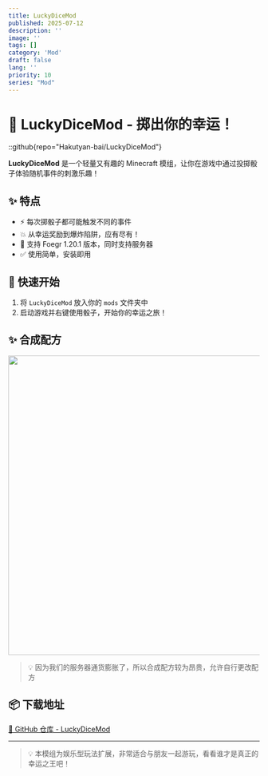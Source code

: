 ```yaml
---
title: LuckyDiceMod
published: 2025-07-12
description: ''
image: ''
tags: []
category: 'Mod'
draft: false 
lang: ''
priority: 10
series: "Mod"
---
```

# 🎲 LuckyDiceMod - 掷出你的幸运！

::github{repo="Hakutyan-bai/LuckyDiceMod"}

**LuckyDiceMod** 是一个轻量又有趣的 Minecraft 模组，让你在游戏中通过投掷骰子体验随机事件的刺激乐趣！

## ✨ 特点


- ⚡ 每次掷骰子都可能触发不同的事件
- 💥 从幸运奖励到爆炸陷阱，应有尽有！
- 🧩 支持 Foegr 1.20.1 版本，同时支持服务器
- ✅ 使用简单，安装即用

## 🚀 快速开始


1. 将 `LuckyDiceMod` 放入你的 `mods` 文件夹中
2. 启动游戏并右键使用骰子，开始你的幸运之旅！

## ✨ 合成配方

<img src="https://img.sakura.ink/file/AgACAgUAAyEGAASIHQfFAAMOaHyLovuyHjHXz7chQ8ooMuC7G70AAgTDMRtzLuFXvvODzHYdijwBAAMCAAN5AAM2BA.png" width="600">

> 💡 因为我们的服务器通货膨胀了，所以合成配方较为昂贵，允许自行更改配方

## 📦 下载地址

[🔗 GitHub 仓库 - LuckyDiceMod](https://github.com/Hakutyan-bai/LuckyDiceMod)




---

> 💡 本模组为娱乐型玩法扩展，非常适合与朋友一起游玩，看看谁才是真正的幸运之王吧！
